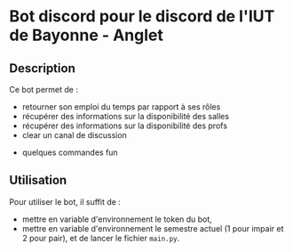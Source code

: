 # Bot discord pour le discord de l'IUT de Bayonne - Anglet

## Description
Ce bot permet de :
- retourner son emploi du temps par rapport à ses rôles
- récupérer des informations sur la disponibilité des salles
- récupérer des informations sur la disponibilité des profs
- clear un canal de discussion
+ quelques commandes fun

## Utilisation
Pour utiliser le bot, il suffit de :
-  mettre en variable d'environnement le token du bot,
-  mettre en variable d'environnement le semestre actuel (1 pour impair et 2 pour pair),
 et de lancer le fichier `main.py`.